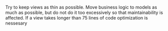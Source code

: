 Try to keep views as thin as possible. Move business logic to models as much as possible, but do not do it too excessively so that maintainability is affected. If a view takes longer than 75 lines of code optimization is nessesary